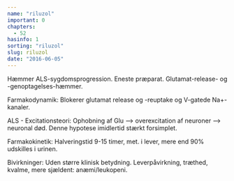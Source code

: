 ```yaml
---
name: "riluzol"
important: 0
chapters:  
  - 52
hasinfo: 1
sorting: "riluzol"
slug: riluzol
date: "2016-06-05"
---
```


Hæmmer ALS-sygdomsprogression. Eneste præparat. Glutamat-release- og -genoptagelses-hæmmer.

Farmakodynamik: Blokerer glutamat release og -reuptake og V-gatede Na+-kanaler.

ALS - Excitationsteori: Ophobning af Glu --> overexcitation af neuroner --> neuronal død. Denne hypotese imidlertid stærkt forsimplet.

Farmakokinetik: Halveringstid 9-15 timer, met. i lever, mere end 90% udskilles i urinen.

Bivirkninger: Uden større klinisk betydning. Leverpåvirkning, træthed, kvalme, mere sjældent: anæmi/leukopeni.

